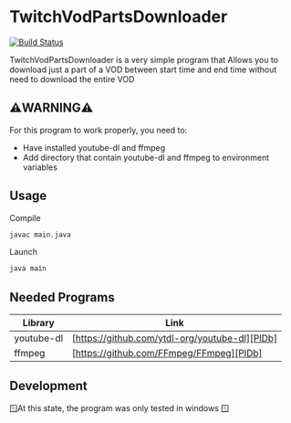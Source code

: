 # TwitchVodPartsDownloader
[![Build Status](https://travis-ci.org/joemccann/dillinger.svg?branch=master)](https://travis-ci.org/joemccann/dillinger)

TwitchVodPartsDownloader is a very simple program that Allows you to download just a part of a VOD between start time and end time without need to download the entire VOD

## ⚠️WARNING⚠️
For this program to work properly, you need to:
- Have installed youtube-dl and ffmpeg
- Add directory that contain youtube-dl and ffmpeg to environment variables

## Usage
Compile
```sh
javac main.java
```
Launch
```sh
java main
```

## Needed Programs

| Library | Link |
| ------ | ------ |
| youtube-dl | [https://github.com/ytdl-org/youtube-dl][PlDb] |
| ffmpeg | [https://github.com/FFmpeg/FFmpeg][PlDb] |

## Development

🪟At this state, the program was only tested in windows 🪟
